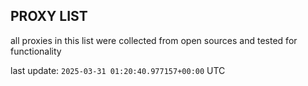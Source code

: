 ## PROXY LIST

all proxies in this list were collected from open sources and tested for functionality

last update: `2025-03-31 01:20:40.977157+00:00` UTC